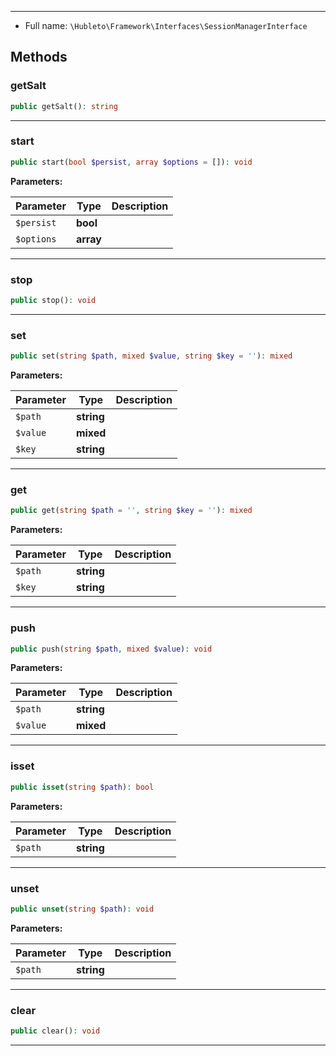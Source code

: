
***

* Full name: `\Hubleto\Framework\Interfaces\SessionManagerInterface`

## Methods

### getSalt

```php
public getSalt(): string
```

***

### start

```php
public start(bool $persist, array $options = []): void
```

**Parameters:**

| Parameter  | Type      | Description |
|------------|-----------|-------------|
| `$persist` | **bool**  |             |
| `$options` | **array** |             |

***

### stop

```php
public stop(): void
```

***

### set

```php
public set(string $path, mixed $value, string $key = ''): mixed
```

**Parameters:**

| Parameter | Type       | Description |
|-----------|------------|-------------|
| `$path`   | **string** |             |
| `$value`  | **mixed**  |             |
| `$key`    | **string** |             |

***

### get

```php
public get(string $path = '', string $key = ''): mixed
```

**Parameters:**

| Parameter | Type       | Description |
|-----------|------------|-------------|
| `$path`   | **string** |             |
| `$key`    | **string** |             |

***

### push

```php
public push(string $path, mixed $value): void
```

**Parameters:**

| Parameter | Type       | Description |
|-----------|------------|-------------|
| `$path`   | **string** |             |
| `$value`  | **mixed**  |             |

***

### isset

```php
public isset(string $path): bool
```

**Parameters:**

| Parameter | Type       | Description |
|-----------|------------|-------------|
| `$path`   | **string** |             |

***

### unset

```php
public unset(string $path): void
```

**Parameters:**

| Parameter | Type       | Description |
|-----------|------------|-------------|
| `$path`   | **string** |             |

***

### clear

```php
public clear(): void
```

***
